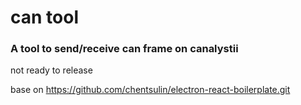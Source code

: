 # can tool

### A tool to send/receive can frame on canalystii

not ready to release

base on https://github.com/chentsulin/electron-react-boilerplate.git
